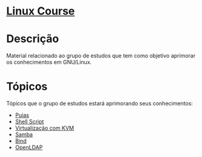 # [Linux Course](http://linuxcourse.linustec.com.br)

# Descrição

Material relacionado ao grupo de estudos que tem como objetivo aprimorar os conhecimentos em GNU/Linux.

# Tópicos

Tópicos que o grupo de estudos estará aprimorando seus conhecimentos:

* [Puias](http://puias.math.ias.edu)
* [Shell Script](http://aurelio.net/shell/)
* [Virtualização com KVM](http://www.linux-kvm.org/page/Main_Page)
* [Samba](http://www.samba.org/)
* [Bind](http://www.isc.org/software/bind)
* [OpenLDAP](http://www.openldap.org/)
